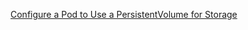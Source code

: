 [Configure a Pod to Use a PersistentVolume for Storage](https://kubernetes.io/docs/tasks/configure-pod-container/configure-persistent-volume-storage/)
